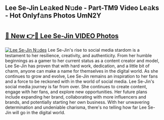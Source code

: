 ## Lee Se-Jin Le𝚊ked N𝚞de - Part-TM9 Video Le𝚊ks - Hot Onlyf𝚊ns Photos UmN2Y

# <h2><a href="http://ac4545.deff.icu/?id=Lee+Se-Jin">🔗 New 👉🔴 Lee Se-Jin VIDEO Photos</a></h2>

[![Lee Se-Jin N𝚞des](https://i.imgur.com/rIISA9y.gif)](http://ac4545.deff.icu/?id=Lee+Se-Jin)
Lee Se-Jin's rise to social media stardom is a testament to her resilience, creativity, and authenticity. From her humble beginnings as a gamer to her current status as a content creator and model, Lee Se-Jin has proven that with hard work, dedication, and a little bit of charm, anyone can make a name for themselves in the digital world. As she continues to grow and evolve, Lee Se-Jin remains an inspiration to her fans and a force to be reckoned with in the world of social media. Lee Se-Jin's social media journey is far from over. She continues to create content, engage with her fans, and explore new opportunities. Her future plans include expanding her brand, collaborating with more influencers and brands, and potentially starting her own business. With her unwavering determination and undeniable charisma, there's no telling how far Lee Se-Jin will go in the digital world.
